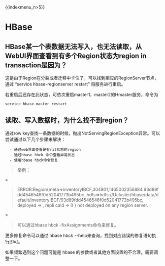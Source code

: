 {{indexmenu_n>5}}

# HBase

## HBase某一个表数据无法写入，也无法读取，从WebUI界面查看到有多个Region状态为region in transaction是因为？

这是由于Region在分裂或者迁移中卡住了，可以找到相应的RegionServer节点，通过 “service
hbase-regionserver restart” 将服务进行重启。

若重启后还存在此状态，可依次重启master1，master2的Hmaster服务，命令为

```
service hbase-master restart
```

## 读取、写入数据时，为什么找不到region？

通过row key查找一条数据的时候，抛出NotServingRegionException异常。可以尝试通过以下几个步骤来解决：

``` 
  - 通过web界面查看是有rit状态的region
  - 通过hbase hbck 命令查看异常状态
  - 使用hbase hbck命令修复
```

> 举例：

\>

> ERROR:Region{meta=\>inventoryIBCF,304801,1465002356884.93d89fdd4546546f0d52041773b495bc.,hdfs=\>hdfs://Ucluster/hbase/data/default/inventoryIBCF/93d89fdd4546546f0d52041773b495bc,
> deployed =\> , repli caId =\> 0 } not deployed on any region server.

\>

> 可以通过hbase hbck -fixAssignments命令来修复。

更多修复命令可以通过 hbase hbck --help来查询，找到对应错误的修复语句执行即可。

如果频繁遇到这个问题可能是 hbase 的参数或者其他方面设置的不合理，需要调整一下。
